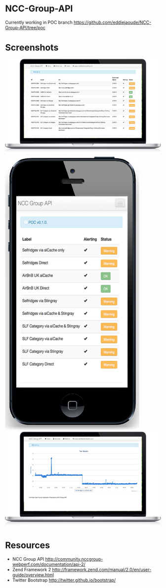 NCC-Group-API
=============

Currently working in POC branch https://github.com/eddiejaoude/NCC-Group-API/tree/poc

Screenshots
===========

![Screenshot 1](/screenshots/nccgroup-api-mac.png "Screenshot 1")
![Screenshot 2](/screenshots/nccgroup-api-iphone.png "Screenshot 2")
![Screenshot 3](/screenshots/nccgroup-api-mac-graph.png "Screenshot 3")


Resources
=========

* NCC Group API http://community.nccgroup-webperf.com/documentation/api-2/
* Zend Framework 2 http://framework.zend.com/manual/2.0/en/user-guide/overview.html
* Twitter Bootstrap http://twitter.github.io/bootstrap/
